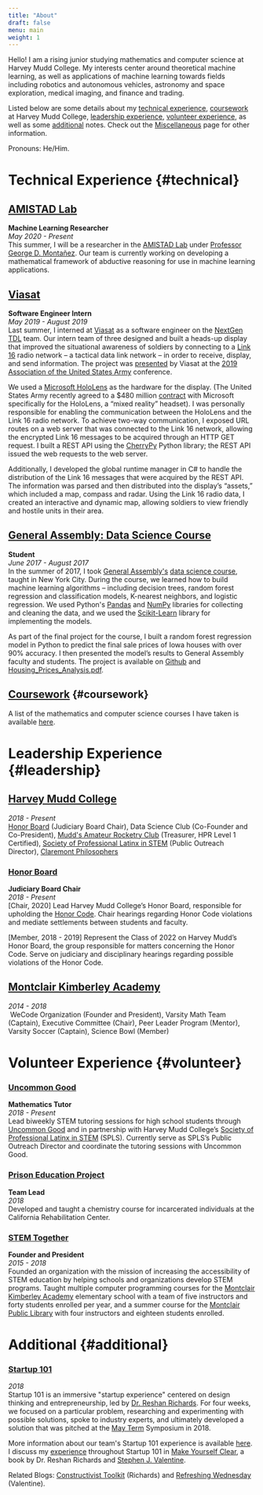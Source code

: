 ```yaml
---
title: "About"
draft: false
menu: main
weight: 1
---
```


Hello! I am a rising junior studying mathematics and computer science at Harvey Mudd College. My interests center around theoretical machine learning, as well as applications of machine learning towards fields including robotics and autonomous vehicles, astronomy and space exploration, medical imaging, and finance and trading.

Listed below are some details about my [technical experience](#technical), [coursework](/img/EspinosaDice_Coursework.pdf) at Harvey Mudd College, [leadership experience](#leadership), [volunteer experience](#volunteer), as well as some [additional](#additional) notes. Check out the [Miscellaneous](/miscellaneous) page for other information.

Pronouns: He/Him.

# Technical Experience {#technical}
## [AMISTAD Lab](https://www.cs.hmc.edu/~montanez/amistad.html)
**Machine Learning Researcher**  
*May 2020 - Present*  
This summer, I will be a researcher in the [AMISTAD Lab](https://www.cs.hmc.edu/~montanez/amistad.html) under [Professor George D. Montañez](https://www.cs.hmc.edu/~montanez/). Our team is currently working on developing a mathematical framework of abductive reasoning for use in machine learning applications.

## [Viasat](https://www.viasat.com/)
**Software Engineer Intern**  
*May 2019 - August 2019*  
Last summer, I interned at [Viasat](https://www.viasat.com/) as a software engineer on the [NextGen TDL](https://www.viasat.com/products/next-gen-link16) team. Our intern team of three designed and built a heads-up display that improved the situational awareness of soldiers by connecting to a [Link 16](https://www.viasat.com/products/link-16-tactical-data-links) radio network – a tactical data link network – in order to receive, display, and send information. The project was [presented](https://www.linkedin.com/posts/viasat-government_ausa2019-nationalasset-activity-6591002603256115200-3vmt) by Viasat at the [2019 Association of the United States Army](https://ausameetings.org/2019annualmeeting/) conference. 

We used a [Microsoft HoloLens](https://www.microsoft.com/en-us/hololens) as the hardware for the display. (The United States Army recently agreed to a $480 million [contract](https://www.forbes.com/sites/davidhambling/2020/05/22/battlefield-augmented-reality-gets-real/#44d261917d8e) with Microsoft specifically for the HoloLens, a “mixed reality” headset). I was personally responsible for enabling the communication between the HoloLens and the Link 16 radio network. To achieve two-way communication, I exposed URL routes on a web server that was connected to the Link 16 network, allowing the encrypted Link 16 messages to be acquired through an HTTP GET request. I built a REST API using the [CherryPy](https://cherrypy.org/) Python library; the REST API issued the web requests to the web server. 

Additionally, I developed the global runtime manager in C# to handle the distribution of the Link 16 messages that were acquired by the REST API. The information was parsed and then distributed into the display’s “assets,” which included a map, compass and radar. Using the Link 16 radio data, I created an interactive and dynamic map, allowing soldiers to view friendly and hostile units in their area.

## [General Assembly: Data Science Course](https://generalassemb.ly/education/data-science/new-york-city)
**Student**  
*June 2017 - August 2017*  
In the summer of 2017, I took [General Assembly's](https://generalassemb.ly/) [data science course](https://generalassemb.ly/education/data-science/new-york-city), taught in New York City. During the course, we learned how to build machine learning algorithms – including decision trees, random forest regression and classification models, K-nearest neighbors, and logistic regression. We used Python's [Pandas](https://pandas.pydata.org/) and [NumPy](https://numpy.org/) libraries for collecting and cleaning the data, and we used the [Scikit-Learn](https://scikit-learn.org/stable/) library for implementing the models.

As part of the final project for the course, I built a random forest regression model in Python to predict the final sale prices of Iowa houses with over 90% accuracy. I then presented the model’s results to General Assembly faculty and students. The project is available on [Github](https://github.com/nico-espinosadice/house-price-prediction) and [Housing_Prices_Analysis.pdf](/img/Housing_Prices_Analysis.pdf).

## [Coursework](/img/EspinosaDice_Coursework.pdf) {#coursework}
A list of the mathematics and computer science courses I have taken is available [here](/img/EspinosaDice_Coursework.pdf).

# Leadership Experience {#leadership}
## [Harvey Mudd College](https://www.hmc.edu/)
*2018 - Present*  
[Honor Board](https://www.hmc.edu/ashmc/honor-code/) (Judiciary Board Chair), Data Science Club (Co-Founder and Co-President), [Mudd's Amateur Rocketry Club](https://www.hmc.edu/ashmc/chartered-clubs/) (Treasurer, HPR Level 1 Certified), [Society of Professional Latinx in STEM](https://www.facebook.com/HarveyMuddSPLS/) (Public Outreach Director), [Claremont Philosophers](https://www.facebook.com/groups/claremontphilosophers/)

### [Honor Board](https://www.hmc.edu/ashmc/honor-code/)
**Judiciary Board Chair**  
*2018 - Present*  
[Chair, 2020] Lead Harvey Mudd College’s Honor Board, responsible for upholding the [Honor Code](http://catalog.hmc.edu/content.php?catoid=9&navoid=342).
Chair hearings regarding Honor Code violations and mediate settlements between students and faculty.

[Member, 2018 - 2019] Represent the Class of 2022 on Harvey Mudd’s Honor Board, the group responsible for matters concerning the Honor Code. Serve on judiciary and disciplinary hearings regarding possible violations of the Honor Code.

## [Montclair Kimberley Academy](https://www.mka.org/)
*2014 - 2018*  
 WeCode Organization (Founder and President), Varsity Math Team (Captain), Executive Committee (Chair), Peer Leader Program (Mentor), Varsity Soccer (Captain), Science Bowl (Member)

# Volunteer Experience {#volunteer}

### [Uncommon Good](https://uncommongood.org/)
**Mathematics Tutor**  
*2018 - Present*  
Lead biweekly STEM tutoring sessions for high school students through [Uncommon Good](https://uncommongood.org/) and in partnership with Harvey Mudd College’s [Society of Professional Latinx in STEM](https://www.facebook.com/HarveyMuddSPLS/) (SPLS). Currently serve as SPLS’s Public Outreach Director and coordinate the tutoring sessions with Uncommon Good.

### [Prison Education Project](http://www.prisoneducationproject.org/index.html)
**Team Lead**  
*2018*  
Developed and taught a chemistry course for incarcerated individuals at the California Rehabilitation Center.

### [STEM Together](http://www.montclairlibrary.org/news-events/summer-coding-with-nico-espinosa-dice/)
**Founder and President**  
*2015 - 2018*  
Founded an organization with the mission of increasing the accessibility of STEM education by helping schools and organizations develop STEM programs. Taught multiple computer programming courses for the [Montclair Kimberley Academy](https://www.mka.org/academics/primary) elementary school with a team of five instructors and forty students enrolled per year, and a summer course for the [Montclair Public Library](https://montclairlibrary.org/) with four instructors and eighteen students enrolled.


# Additional {#additional}

<!-- ### Impact Leadership Program
*2019 - Present*  
Cohort-based program focused on developing personal leadership skills aligned with values, strengths and ethics, with an emphasis on identity, consciousness, and well-being. -->

### [Startup 101](http://startup101.mka.org/)
*2018*  
Startup 101 is an immersive "startup experience" centered on design thinking and entrepreneurship, led by [Dr. Reshan Richards](https://www.linkedin.com/in/reshan-richards-50782b12/). For four weeks, we focused on a particular problem, researching and experimenting with possible solutions, spoke to industry experts, and ultimately developed a solution that was pitched at the [May Term](https://www.mka.org/student-life/mayterm) Symposium in 2018.

More information about our team's Startup 101 experience is available [here](http://startup101.mka.org/blog-40). I discuss my [experience](https://books.google.com/books?id=a6iODwAAQBAJ&pg=PA82&lpg=PA82&dq=make+yourself+clear+nico+espinosa+dice&source=bl&ots=6cX6hF4ONa&sig=ACfU3U3qcoEjfHpikMfLmxz399e63e6L_Q&hl=en&sa=X&ved=2ahUKEwjYr_7s76ToAhW_lnIEHfgZA58Q6AEwAHoECAoQAQ#v=onepage&q=make%20yourself%20clear%20nico%20espinosa%20dice&f=false) throughout Startup 101 in [Make Yourself Clear](https://www.amazon.com/Make-Yourself-Clear-Understand-Everything/dp/111955859X), a book by Dr. Reshan Richards and [Stephen J. Valentine](https://www.linkedin.com/in/stephen-valentine-563bab77/).

Related Blogs: [Constructivist Toolkit](https://www.constructivisttoolkit.com/2019/explain-everything-2020-hope) (Richards) and [Refreshing Wednesday](https://refreshingwednesday.com) (Valentine).
